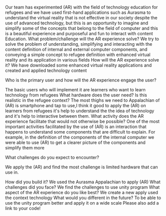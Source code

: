 Our team has experimented (AR) with the field of technology education for refugees and we have used first-hand applications such as Aurasma to understand the virtual reality that is not effective in our society despite the use of advanced technology, but this is an opportunity to imagine and simplify some of the concepts that belong to the field of computer and this is a beautiful experience and purposeful and fun to interact with content Education.
What problem/challenge will the AR experience solve? 
We try to solve the problem of understanding, simplifying and interacting with the content definition of internal and external computer components, and conveying a simple concept to refugee definition with enhanced virtual reality and its application in various fields
How will the AR experience solve it?
We have downloaded some enhanced virtual reality applications and created and applied technology content
 
Who is the primary user and how will the AR experience engage the user?

The basic users who will implement it are learners who want to learn technology from refugees
What hardware does the user need? Is this realistic in the refugee context? 
The most thighs we need to Appalachian  of (AR) is smartphone and tap to use,I think it good to apply the  (AR) on learners from refugees it's help to understand the the idea of technology and it's help to interactive between them. 
What activity does the AR experience facilitate that would not otherwise be possible? 
One of the most important activities facilitated by the use of (AR) is an interaction that happens to understand some components that are difficult to explain. For example, in the definition of the components of the internal computer we were able to use (AR) to get a clearer picture of the components and simplify them more
 

What challenges do you expect to encounter?

We apply the  (AR) and find the most challenge is limited hardware that can use in.

How did you build it?
We used the Aurasma Appalachian to apply (AR)
What challenges did you face?
We find the challenges to use unity program 
What aspect of the AR experience do you like best? 
We create a new apply used the context technology 
What would you different in the future? 
To be able to use the unity program better and apply it on a wide scale 
Please also add a link to your code!